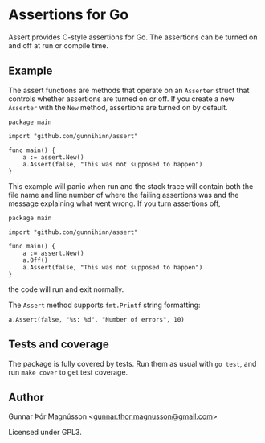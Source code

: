 # Assertions for Go

Assert provides C-style assertions for Go. The assertions can be turned
on and off at run or compile time.

## Example

The assert functions are methods that operate on an `Asserter` struct
that controls whether assertions are turned on or off. If you create a
new `Asserter` with the `New` method, assertions are turned on by
default.

    package main

    import "github.com/gunnihinn/assert"

    func main() {
        a := assert.New()
        a.Assert(false, "This was not supposed to happen")
    }

This example will panic when run and the stack trace will contain both
the file name and line number of where the failing assertions was and
the message explaining what went wrong. If you turn assertions off,

    package main

    import "github.com/gunnihinn/assert"

    func main() {
        a := assert.New()
        a.Off()
        a.Assert(false, "This was not supposed to happen")
    }

the code will run and exit normally.

The `Assert` method supports `fmt.Printf` string formatting:

    a.Assert(false, "%s: %d", "Number of errors", 10)

## Tests and coverage

The package is fully covered by tests. Run them as usual with `go test`,
and run `make cover` to get test coverage.

## Author

Gunnar Þór Magnússon <<gunnar.thor.magnusson@gmail.com>>

Licensed under GPL3.
